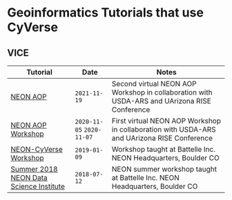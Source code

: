 # Geoinformatics Tutorials that use CyVerse

## VICE

| Tutorial	| Date | Notes |
|-----------|------|-------|
| [NEON AOP](https://cyverse-2021-neon-aop-workshop.readthedocs-hosted.com/en/latest/index.html) | `2021-11-19` | Second virtual NEON AOP Workshop in collaboration with USDA-ARS and UArizona RISE Conference |
| [NEON AOP Workshop](https://cyverse-2020-neon-aop-workshop.readthedocs-hosted.com/en/latest/index.html) | `2020-11-05` `2020-11-07` | First virtual NEON AOP Workshop in collaboration with USDA-ARS and UArizona RISE Conference |
| [NEON-CyVerse Workshop](https://cyverse-neon-workshop-2019.readthedocs-hosted.com/en/latest/index.html) | `2019-01-09` | Workshop taught at Battelle Inc. NEON Headquarters, Boulder CO |
| [Summer 2018 NEON Data Science Institute](https://cyverse-neon-data-institute-2018.readthedocs-hosted.com/en/latest/index.html) | `2018-07-12`| NEON summer workshop taught at Battelle Inc. NEON Headquarters, Boulder CO | 